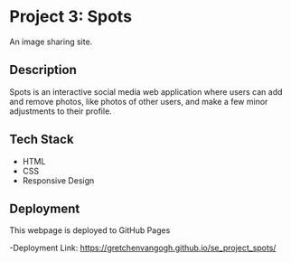 # Project 3: Spots

An image sharing site.

## Description

Spots is an interactive social media web application where users can add and remove photos, like photos of other users, and make a few minor adjustments to their profile.

## Tech Stack

- HTML
- CSS
- Responsive Design

## Deployment

This webpage is deployed to GitHub Pages

-Deployment Link: https://gretchenvangogh.github.io/se_project_spots/
